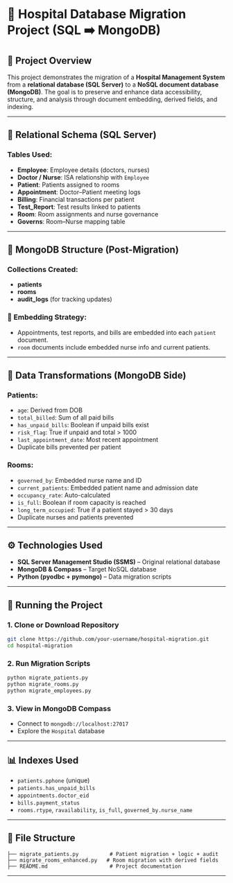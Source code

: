 # 🏥 Hospital Database Migration Project (SQL ➡️ MongoDB)

## 📌 Project Overview

This project demonstrates the migration of a **Hospital Management System** from a **relational database (SQL Server)** to a **NoSQL document database (MongoDB)**. The goal is to preserve and enhance data accessibility, structure, and analysis through document embedding, derived fields, and indexing.

---

## 🧱 Relational Schema (SQL Server)

### Tables Used:

* **Employee**: Employee details (doctors, nurses)
* **Doctor / Nurse**: ISA relationship with `Employee`
* **Patient**: Patients assigned to rooms
* **Appointment**: Doctor–Patient meeting logs
* **Billing**: Financial transactions per patient
* **Test\_Report**: Test results linked to patients
* **Room**: Room assignments and nurse governance
* **Governs**: Room–Nurse mapping table

---

## 🍃 MongoDB Structure (Post-Migration)

### Collections Created:

* **patients**
* **rooms**
* **audit\_logs** (for tracking updates)

### 🔁 Embedding Strategy:

* Appointments, test reports, and bills are embedded into each `patient` document.
* `room` documents include embedded nurse info and current patients.

---

## 🧠 Data Transformations (MongoDB Side)

### Patients:

* `age`: Derived from DOB
* `total_billed`: Sum of all paid bills
* `has_unpaid_bills`: Boolean if unpaid bills exist
* `risk_flag`: True if unpaid and total > 1000
* `last_appointment_date`: Most recent appointment
* Duplicate bills prevented per patient

### Rooms:

* `governed_by`: Embedded nurse name and ID
* `current_patients`: Embedded patient name and admission date
* `occupancy_rate`: Auto-calculated
* `is_full`: Boolean if room capacity is reached
* `long_term_occupied`: True if a patient stayed > 30 days
* Duplicate nurses and patients prevented

---

## ⚙️ Technologies Used

* **SQL Server Management Studio (SSMS)** – Original relational database
* **MongoDB & Compass** – Target NoSQL database
* **Python (pyodbc + pymongo)** – Data migration scripts

---

## 🚀 Running the Project

### 1. Clone or Download Repository

```bash
git clone https://github.com/your-username/hospital-migration.git
cd hospital-migration
```

### 2. Run Migration Scripts

```bash
python migrate_patients.py
python migrate_rooms.py
python migrate_employees.py
```

### 3. View in MongoDB Compass

* Connect to `mongodb://localhost:27017`
* Explore the `Hospital` database

---

## 📊 Indexes Used

* `patients.pphone` (unique)
* `patients.has_unpaid_bills`
* `appointments.doctor_eid`
* `bills.payment_status`
* `rooms.rtype`, `ravailability`, `is_full`, `governed_by.nurse_name`

---

## 📁 File Structure

```
├── migrate_patients.py          # Patient migration + logic + audit
├── migrate_rooms_enhanced.py   # Room migration with derived fields
├── README.md                    # Project documentation
```

---




